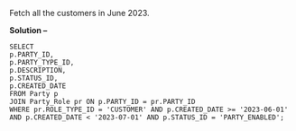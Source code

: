 Fetch all the customers in June 2023.

**Solution –**
``` 
SELECT     
p.PARTY_ID,     
p.PARTY_TYPE_ID,     
p.DESCRIPTION,     
p.STATUS_ID,     
p.CREATED_DATE 
FROM Party p 
JOIN Party_Role pr ON p.PARTY_ID = pr.PARTY_ID 
WHERE pr.ROLE_TYPE_ID = 'CUSTOMER' AND p.CREATED_DATE >= '2023-06-01' AND p.CREATED_DATE < '2023-07-01' AND p.STATUS_ID = 'PARTY_ENABLED';
```
